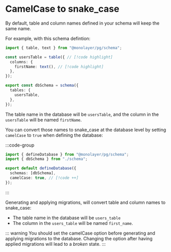 # CamelCase to snake_case

By default, table and column names defined in your schema will keep the same name.

For example, with this schema defintion:

```ts
import { table, text } from "@monolayer/pg/schema";

const usersTable = table({ // [!code highlight]
  columns: {
    firstName: text(), // [!code highlight]
  },
});

export const dbSchema = schema({
  tables: {
    usersTable,
  },
});
```

The table name in the database will be `usersTable`, and the column in the `usersTable` will be named `firstName`.

You can convert those names to snake_case at the database level by setting `camelCase` to `true` when defining the database:

:::code-group
```ts [databases.ts]
import { defineDatabase } from "@monolayer/pg/schema";
import { dbSchema } from "./schema";

export default defineDatabase({
  schemas: [dbSchema],
  camelCase: true, // [!code ++]
});
```
:::

Generating and applying migrations, will convert table and column names to snake_case:
- The table name in the database will be `users_table`
- The column in the `users_table` will be named `first_name`.

::: warning
You should set the camelCase option before generating and applying migrations to the database.
Changing the option after having applied migrations will lead to a *broken* state.
:::



